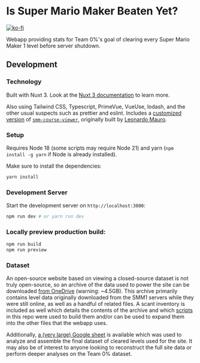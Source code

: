 # Is Super Mario Maker Beaten Yet?

[![ko-fi](https://ko-fi.com/img/githubbutton_sm.svg)](https://ko-fi.com/X8X2V965S)

Webapp providing stats for Team 0%'s goal of clearing every Super Mario Maker 1 level before server shutdown.

## Development

### Technology

Built with Nuxt 3. Look at the [Nuxt 3 documentation](https://nuxt.com/docs/getting-started/introduction) to learn more.

Also using Tailwind CSS, Typescript, PrimeVue, VueUse, lodash, and the other usual suspects such as prettier and eslint. Includes a [customized version](./viewer/) of [`smm-course-viewer`](https://github.com/TheCryptan/smm-course-viewer/blob/master/draw/Draw.js), originally built by [Leonardo Mauro](https://github.com/leomaurodesenv).

### Setup

Requires Node 18 (some scripts may require Node 21) and yarn (`npm install -g yarn` if Node is already installed).

Make sure to install the dependencies:

```bash
yarn install
```

### Development Server

Start the development server on `http://localhost:3000`:

```bash
npm run dev # or yarn run dev
```

### Locally preview production build:

```bash
npm run build
npm run preview
```

### Dataset

An open-source website based on viewing a closed-source dataset is not truly open-source, so an archive of the data used to power the site can be downloaded [from OneDrive](https://1drv.ms/u/s!At9TlyN3lZicvoFRzKH1xoc1H-0QUQ?e=eF9Jg6) (warning: ~4.5GB). This archive primarily contains level data originally downloaded from the SMM1 servers while they were still online, as well as a handful of related files. A scant inventory is included as well which details the contents of the archive and which [scripts](./scripts/) in this repo were used to build them and/or can be used to expand them into the other files that the webapp uses.

Additionally, [a (very large) Google sheet](https://docs.google.com/spreadsheets/d/1D7C_Qj7HbbnF7CiEABcr1VUPu2peQfkPfJPRr1Vuwag/edit#gid=1915966869) is available which was used to analyze and assemble the final dataset of cleared levels used for the site. It may also be of interest to anyone looking to reconstruct the full site data or perform deeper analyses on the Team 0% dataset.
